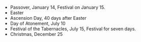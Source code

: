 - Passover, January 14, Festival on January 15.
- Easter
- Ascension Day, 40 days after Easter
- Day of Atonement, July 10
- Festival of the Tabernacles, July 15, Festival for seven days.
- Christmas, December 25
